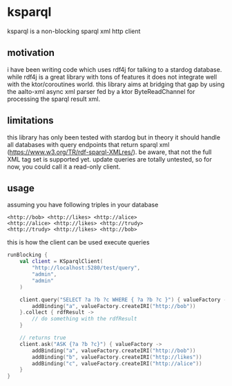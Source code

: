 # ksparql

ksparql is a non-blocking sparql xml http client

## motivation

i have been writing code which uses rdf4j for talking to a stardog database. while rdf4j is a great library with tons of
features it does not integrate well with the ktor/coroutines world. this library aims at bridging that gap by using the
aalto-xml async xml parser fed by a ktor ByteReadChannel for processing the sparql result xml.

## limitations

this library has only been tested with stardog but in theory it should handle all databases with query endpoints that
return sparql xml (https://www.w3.org/TR/rdf-sparql-XMLres/). be aware, that not the full XML tag set is supported yet.
update queries are totally untested, so for now, you could call it a read-only client.

## usage

assuming you have following triples in your database

```
<http://bob> <http://likes> <http://alice>
<http://alice> <http://likes> <http://trudy>
<http://trudy> <http://likes> <http://bob>
```

this is how the client can be used execute queries

```kotlin
runBlocking {
    val client = KSparqlClient(
        "http://localhost:5280/test/query",
        "admin",
        "admin"
    )

    client.query("SELECT ?a ?b ?c WHERE { ?a ?b ?c }") { valueFactory ->
        addBinding("a", valueFactory.createIRI("http://bob"))
    }.collect { rdfResult ->
        // do something with the rdfResult
    }

    // returns true
    client.ask("ASK {?a ?b ?c}") { valueFactory ->
        addBinding("a", valueFactory.createIRI("http://bob"))
        addBinding("b", valueFactory.createIRI("http://likes"))
        addBinding("c", valueFactory.createIRI("http://alice"))
    }
}
```
